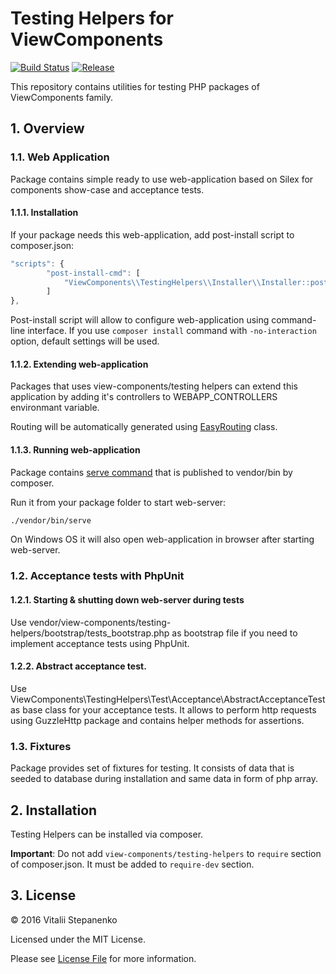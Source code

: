 # Testing Helpers for ViewComponents

[![Build Status](https://travis-ci.org/view-components/testing-helpers.svg?branch=master)](https://travis-ci.org/view-components/testing-helpers)
[![Release](https://img.shields.io/packagist/v/view-components/testing-helpers.svg)](https://packagist.org/packages/view-components/testing-helpers)

This repository contains utilities for testing PHP packages of ViewComponents family.


## 1. Overview

### 1.1. Web Application

Package contains simple ready to use web-application based on Silex for components show-case and acceptance tests.

#### 1.1.1. Installation

If your package needs this web-application, add post-install script to composer.json:
```javascript
"scripts": {
        "post-install-cmd": [
            "ViewComponents\\TestingHelpers\\Installer\\Installer::postComposerInstall"
        ]
},
```

Post-install script will allow to configure web-application using command-line interface. If you use `composer install` command with `-no-interaction` option, default settings will be used.

#### 1.1.2. Extending web-application
Packages that uses view-components/testing helpers can extend this application by adding it's controllers to WEBAPP_CONTROLLERS environmant variable.

Routing will be automatically generated using [EasyRouting](https://github.com/view-components/testing-helpers/blob/master/src/Application/Http/EasyRouting.php) class.


#### 1.1.3. Running web-application

Package contains [serve command](https://github.com/view-components/testing-helpers/blob/master/serve) that is published to vendor/bin by composer.

Run it from your package folder to start web-server:

```bash
./vendor/bin/serve
```
On Windows OS it will also open web-application in browser after starting web-server.

### 1.2. Acceptance tests with PhpUnit

#### 1.2.1. Starting & shutting down web-server during tests

Use vendor/view-components/testing-helpers/bootstrap/tests_bootstrap.php as bootstrap file if you need to implement acceptance tests using PhpUnit.

#### 1.2.2. Abstract acceptance test.

Use ViewComponents\TestingHelpers\Test\Acceptance\AbstractAcceptanceTest as base class for your acceptance tests.
It allows to perform http requests using GuzzleHttp package and contains helper methods for assertions.

### 1.3. Fixtures

Package provides set of fixtures for testing.
It consists of data that is seeded to database during installation and same data in form of php array.

## 2. Installation
Testing Helpers can be installed via composer. 

**Important**: Do not add `view-components/testing-helpers` to `require` section of composer.json. It must be added to `require-dev` section.

## 3. License

© 2016 Vitalii Stepanenko

Licensed under the MIT License. 

Please see [License File](LICENSE) for more information.
